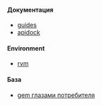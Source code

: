 #### Документация
* [guides](http://guides.rubyonrails.org/)
* [apidock](http://apidock.com/)

#### Environment
* [rvm](http://rvm.io/)

#### База
* [gem глазами потребителя](http://nashbridges.me/gem-for-end-user)